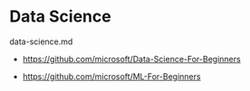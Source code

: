 # Data Science

data-science.md

*   https://github.com/microsoft/Data-Science-For-Beginners

*   https://github.com/microsoft/ML-For-Beginners
